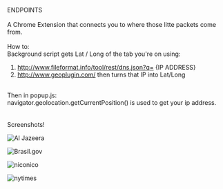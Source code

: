 ENDPOINTS
<br>
<br>
A Chrome Extension that connects you to where those litte packets come from.
<br>
<br>
How to:<br>
Background script gets Lat / Long of the tab you're on using:<br>
1. http://www.fileformat.info/tool/rest/dns.json?q= {IP ADDRESS}<br>
2. http://www.geoplugin.com/ then turns that IP into Lat/Long<br>
<br>
Then in popup.js:<br>
navigator.geolocation.getCurrentPosition() is used to get your ip address.<br>
<br>
<br>
Screenshots!
<br>

![Al Jazeera](https://raw.github.com/mackhowell/Appropriating-Interaction-Technologies/master/images/hot-to-find-a-website-aljazeera.png)

![Brasil.gov](https://raw.github.com/mackhowell/Appropriating-Interaction-Technologies/master/images/hot-to-find-a-website-brazil.png)

![niconico](https://raw.github.com/mackhowell/Appropriating-Interaction-Technologies/master/images/hot-to-find-a-website-niconico.png)

![nytimes](https://raw.github.com/mackhowell/Appropriating-Interaction-Technologies/master/images/hot-to-find-a-website-nytimes.png)